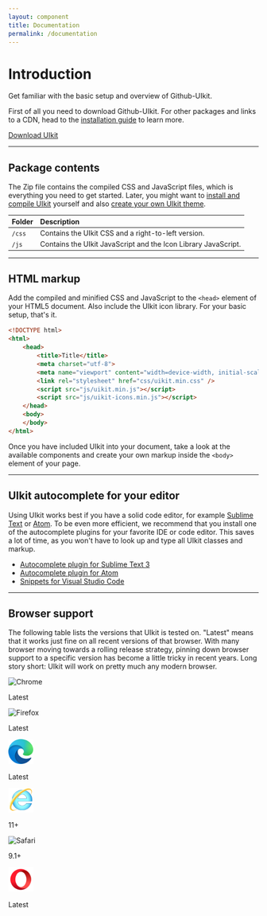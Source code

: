 ```yaml
---
layout: component
title: Documentation
permalink: /documentation
---
```


# Introduction

<p class="uk-text-lead">Get familiar with the basic setup and overview of Github-UIkit.</p>

First of all you need to download Github-UIkit. For other packages and links to a CDN, head to the [installation guide](installation.md) to learn more.

<a class="uk-button uk-button-primary" href="https://getuikit.com/download">Download UIkit</a>

***

## Package contents

The Zip file contains the compiled CSS and JavaScript files, which is everything you need to get started. Later, you might want to [install and compile UIkit](installation.md) yourself and also [create your own UIkit theme](less.md).

| Folder | Description                                                    |
|:-------|:---------------------------------------------------------------|
| `/css` | Contains the UIkit CSS and a right-to-left version.            |
| `/js`  | Contains the UIkit JavaScript and the Icon Library JavaScript. |

***

## HTML markup

Add the compiled and minified CSS and JavaScript to the `<head>` element of your HTML5 document. Also include the UIkit icon library. For your basic setup, that's it.

```html
<!DOCTYPE html>
<html>
    <head>
        <title>Title</title>
        <meta charset="utf-8">
        <meta name="viewport" content="width=device-width, initial-scale=1">
        <link rel="stylesheet" href="css/uikit.min.css" />
        <script src="js/uikit.min.js"></script>
        <script src="js/uikit-icons.min.js"></script>
    </head>
    <body>
    </body>
</html>
```

Once you have included UIkit into your document, take a look at the available components and create your own markup inside the `<body>` element of your page.

***

## UIkit autocomplete for your editor

Using UIkit works best if you have a solid code editor, for example [Sublime Text](https://www.sublimetext.com/) or [Atom](https://atom.io/). To be even more efficient, we recommend that you install one of the autocomplete plugins for your favorite IDE or code editor. This saves a lot of time, as you won't have to look up and type all UIkit classes and markup.

- [Autocomplete plugin for Sublime Text 3](https://github.com/uikit/uikit-sublime)
- [Autocomplete plugin for Atom](https://atom.io/packages/uikit-atom)
- [Snippets for Visual Studio Code](https://marketplace.visualstudio.com/items?itemName=Keno.uikit-3-snippets)

***

## Browser support

The following table lists the versions that UIkit is tested on. "Latest" means that it works just fine on all recent versions of that browser. With many browser moving towards a rolling release strategy, pinning down browser support to a specific version has become a little tricky in recent years. Long story short: UIkit will work on pretty much any modern browser.

<div class="uk-child-width-1-3 uk-child-width-expand@s uk-text-center" uk-grid uk-height-match="> * > div">
    <div>
        <div class="uk-flex uk-flex-center uk-flex-middle">
            <img src="https://raw.githubusercontent.com/alrra/browser-logos/master/src/chrome/chrome.svg?sanitize=true" width="50" alt="Chrome">
        </div>
        <p>Latest</p>
    </div>
    <div>
        <div class="uk-flex uk-flex-center uk-flex-middle">
            <img src="https://raw.githubusercontent.com/alrra/browser-logos/master/src/firefox/firefox.svg?sanitize=true" width="50" alt="Firefox">
        </div>
        <p>Latest</p>
    </div>
    <div>
        <div class="uk-flex uk-flex-center uk-flex-middle">
            <img src="https://raw.githubusercontent.com/alrra/browser-logos/master/src/edge/edge.svg?sanitize=true" width="50" alt="Edge">
        </div>
        <p>Latest</p>
    </div>
    <div>
        <div class="uk-flex uk-flex-center uk-flex-middle">
            <img src="https://raw.githubusercontent.com/alrra/browser-logos/master/src/archive/internet-explorer_9-11/internet-explorer_9-11.svg?sanitize=true" width="50" alt="IE">
        </div>
        <p>11+</p>
    </div>
    <div>
        <div class="uk-flex uk-flex-center uk-flex-middle">
            <img src="https://raw.githubusercontent.com/alrra/browser-logos/master/src/safari-ios/safari-ios.svg?sanitize=true" width="50" alt="Safari">
        </div>
        <p>9.1+</p>
    </div>
    <div>
        <div class="uk-flex uk-flex-center uk-flex-middle">
            <img src="https://raw.githubusercontent.com/alrra/browser-logos/master/src/opera/opera.svg?sanitize=true" width="50" alt="Opera">
        </div>
        <p>Latest</p>
    </div>
</div>
